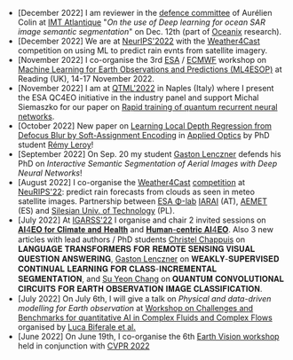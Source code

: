 * \[December 2022\] I am reviewer in the [defence committee](https://www.imt-atlantique.fr/en/events/aurelien-colin-thesis-defense) of Aurélien Colin at [IMT Atlantique](https://www.imt-atlantique.fr/en) "_On the use of Deep learning for ocean SAR image semantic segmentation_" on Dec. 12th (part of [Oceanix](https://cia-oceanix.github.io/) research).
* \[December 2022\] We are at [NeurIPS'2022](https://nips.cc/Conferences/2022/ScheduleMultitrack?event=50099) with the [Weather4Cast](https://www.iarai.ac.at/weather4cast/) competition on using ML to predict rain evnts from satellite imagery.
* \[November 2022\] I co-organise the 3rd [ESA](https://www.esa.int/) / [ECMWF](https://www.ecmwf.int/) workshop on [Machine Learning for Earth Observations and Predictions (ML4ESOP)](https://events.ecmwf.int/event/304/) at Reading (UK), 14-17 November 2022. 
* \[November 2022\] I am at [QTML'2022](https://quasar.unina.it/qtml2022.html) in Naples (Italy) where I present the ESA QC4EO initiative in the industry panel and support Michal Siemaszko for our paper on [Rapid training of quantum recurrent neural networks](https://arxiv.org/abs/2207.00378).
* \[October 2022\] New paper on [Learning Local Depth Regression from Defocus Blur by Soft-Assignment Encoding]() in [Applied Optics](https://opg.optica.org/ao/home.cfm) by PhD student [Rémy Leroy]()!
* \[September 2022\] On Sep. 20 my student [Gaston Lenczner](https://gaslen.github.io/) defends his PhD on *Interactive Semantic Segmentation of Aerial Images with Deep Neural Networks*!
* \[August 2022\] I co-organise the [Weather4Cast](https://weather4cast.ai) [competition](https://neurips.cc/Conferences/2022/CompetitionTrack) at [NeuRIPS'22](https://nips.cc/Conferences/2022): predict rain forecasts from clouds as seen in meteo satellite images. Partnership between [ESA  Φ-lab](https://philab.esa.int/) [IARAI](https://www.iarai.ac.at/) (AT), [AEMET](https://www.aemet.es) (ES) and [Silesian Univ. of Technology](https://www.polsl.pl/pob2/en/) (PL).
* \[July 2022\] At [IGARSS'22](https://igarss2022.org/) I organise and chair 2 invited sessions on [𝐀𝐈4𝐄𝐎 𝐟𝐨𝐫 𝐂𝐥𝐢𝐦𝐚𝐭𝐞 𝐚𝐧𝐝 𝐇𝐞𝐚𝐥𝐭𝐡](https://www.igarss2022.org/view_session.php?SessionID=1251) and [𝐇𝐮𝐦𝐚𝐧-𝐜𝐞𝐧𝐭𝐫𝐢𝐜 𝐀𝐈4𝐄𝐎](https://www.igarss2022.org/view_session.php?SessionID=12500). Also 3 new articles with lead authors / PhD students [Christel Chappuis](https://people.epfl.ch/christel.chappuis?lang=en) on 𝐋𝐀𝐍𝐆𝐔𝐀𝐆𝐄 𝐓𝐑𝐀𝐍𝐒𝐅𝐎𝐑𝐌𝐄𝐑𝐒 𝐅𝐎𝐑 𝐑𝐄𝐌𝐎𝐓𝐄 𝐒𝐄𝐍𝐒𝐈𝐍𝐆 𝐕𝐈𝐒𝐔𝐀𝐋 𝐐𝐔𝐄𝐒𝐓𝐈𝐎𝐍 𝐀𝐍𝐒𝐖𝐄𝐑𝐈𝐍𝐆, [Gaston Lenczner](https://gaslen.github.io/) on 𝐖𝐄𝐀𝐊𝐋𝐘-𝐒𝐔𝐏𝐄𝐑𝐕𝐈𝐒𝐄𝐃 𝐂𝐎𝐍𝐓𝐈𝐍𝐔𝐀𝐋 𝐋𝐄𝐀𝐑𝐍𝐈𝐍𝐆 𝐅𝐎𝐑 𝐂𝐋𝐀𝐒𝐒-𝐈𝐍𝐂𝐑𝐄𝐌𝐄𝐍𝐓𝐀𝐋 𝐒𝐄𝐆𝐌𝐄𝐍𝐓𝐀𝐓𝐈𝐎𝐍, and [Su Yeon Chang](https://people.epfl.ch/su.chang?lang=en) on 𝐐𝐔𝐀𝐍𝐓𝐔𝐌 𝐂𝐎𝐍𝐕𝐎𝐋𝐔𝐓𝐈𝐎𝐍𝐀𝐋 𝐂𝐈𝐑𝐂𝐔𝐈𝐓𝐒 𝐅𝐎𝐑 𝐄𝐀𝐑𝐓𝐇 𝐎𝐁𝐒𝐄𝐑𝐕𝐀𝐓𝐈𝐎𝐍 𝐈𝐌𝐀𝐆𝐄 𝐂𝐋𝐀𝐒𝐒𝐈𝐅𝐈𝐂𝐀𝐓𝐈𝐎𝐍.
* \[July 2022] On July 6th, I will give a talk on _Physical and data-driven modelling for Earth observation_ at [Workshop on Challenges and Benchmarks for quantitative AI in Complex Fluids and Complex Flows](https://biferale.web.roma2.infn.it/test-workshop/) organised by [Luca Biferale et al.](https://biferale.web.roma2.infn.it/)
* \[June 2022\] On June 19th, I co-organise the 6th [Earth Vision workshop](https://www.grss-ieee.org/events/earthvision-2022/) held in conjunction with [CVPR 2022](https://cvpr2022.thecvf.com/)











